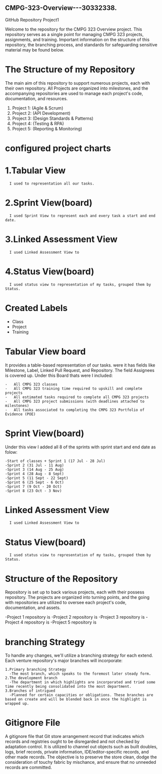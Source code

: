 ## CMPG-323-Overview---30332338.
GitHub Repository Project1

Welcome to the repository for the CMPG 323 Overview project. 
This repository serves as a single point for managing CMPG 323 projects, assignments, and training. 
Important information on the structure of this repository, the branching process, and standards for safeguarding sensitive material may be found below.

# The Structure of my Repository

The main aim of this repository to support numerous projects, each with their own repository. 
All Projects are organized into milestones, and the accompanying repositories are used to manage each project's code, documentation, and resources.

1. Project 1: (Agile & Scrum)
2. Project 2: (API Development)
3. Project 3: (Design Standards & Patterns)
4. Project 4: (Testing & RPA)
5. Project 5: (Reporting & Monitoring)
  

      
     
# configured project charts

   # 1.Tabular View
      I used to representation all our tasks.
   # 2.Sprint View(board)
      I used Sprint View to represent each and every task a start and end date.
   # 3.Linked Assessment View 
      I used Linked Assessment View to 
   # 4.Status View(board)
      I used status view to representation of my tasks, grouped them by Status.

# Created Labels
   -	Class
   -	Project
   -	Training
     
# Tabular View board
   It provides a table-based representation of our tasks. were it has fields like Milestone, Label, Linked Pull Request, and Repository. The field Assignees is covered up.
   Under this Board thats were I included:
   
    -	All CMPG 323 classes
    -	All CMPG 323 training time required to upskill and complete projects
    -	All estimated tasks required to complete all CMPG 323 projects
    -	All CMPG 323 project submissions (with deadlines attached to milestones)
    -	All tasks associated to completing the CMPG 323 Portfolio of Evidence (POE)

# Sprint View(board)
  Under this view I added all 8 of the sprints with sprint start and end date as folow: 
  
    -Start of classes + Sprint 1 (17 Jul - 28 Jul)
    -Sprint 2 (31 Jul - 11 Aug)  
    -Sprint 3 (14 Aug - 25 Aug)
    -Sprint 4 (28 Aug - 8 Sept)
    -Sprint 5 (11 Sept - 22 Sept)
    -Sprint 6 (25 Sept - 6 Oct)
    -Sprint 7 (9 Oct - 20 Oct)
    -Sprint 8 (23 Oct - 3 Nov)
    
# Linked Assessment View 
      I used Linked Assessment View to 
# Status View(board)
      I used status view to representation of my tasks, grouped them by Status.
# Structure of the Repository
   Repository is set up to back various projects, each with their possess repository. The projects are organized into turning points, and the going with repositories are 
   utilized to oversee each project's code, documentation, and assets.
   
   -Project 1 repository is 
   -Project 2 repository is 
   -Project 3 repository is 
   -Project 4 repository is 
   -Project 5 repository is 
   
# branching Strategy

  To handle any changes, we'll utilize a branching strategy for each extend. Each venture repository's major branches will incorporate:

    1.Primary branching Strategy
      -The most branch, which speaks to the foremost later steady form.
    2.The development branch 
      -The department in which highlights are incorporated and tried some time recently being consolidated into the most department.
    3.Branches of intrigued
      -Planned for certain capacities or obligations. These branches are based on create and will be blended back in once the highlight is wrapped up.

 # Gitignore File

  A gitignore file that Git store arrangement record that indicates which records and registries ought to be disregarded and not checked by adaptation control. It is 
  utilized to channel out objects such as built doubles, logs, brief records, private information, IDE/editor-specific records, and other made records. The objective is to 
  preserve the store clean, dodge the consideration of touchy fabric by mischance, and ensure that no unneeded records are committed.
